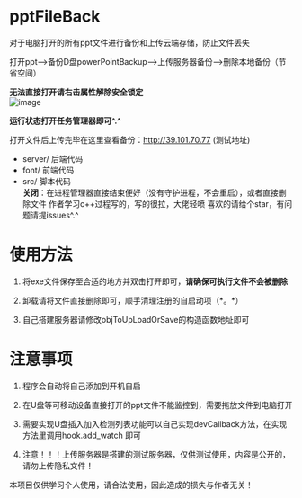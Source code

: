# pptFileBack

对于电脑打开的所有ppt文件进行备份和上传云端存储，防止文件丢失

打开ppt-->备份D盘powerPointBackup-->上传服务器备份-->删除本地备份（节省空间）

**无法直接打开请右击属性解除安全锁定**\
![image](https://raw.githubusercontent.com/MiYoHu/pptFileBackup/main/img/Q\)HTK81HT_W\)_7H\(BUK05%7D1.png)

**运行状态打开任务管理器即可^.^**

打开文件后上传完毕在这里查看备份：http://39.101.70.77    (测试地址)

- server/ 后端代码
- font/ 前端代码
- src/ 脚本代码\
**关闭**：在进程管理器直接结束便好（没有守护进程，不会重启），或者直接删除文件
作者学习c++过程写的，写的很拉，大佬轻喷
喜欢的请给个star，有问题请提issues^.^
# 使用方法

 1. 将exe文件保存至合适的地方并双击打开即可，**请确保可执行文件不会被删除**
  
 2. 卸载请将文件直接删除即可，顺手清理注册的自启动项（\*。\*）
 
 3. 自己搭建服务器请修改objToUpLoadOrSave的构造函数地址即可
 
# 注意事项
1. 程序会自动将自己添加到开机自启

2. 在U盘等可移动设备直接打开的ppt文件不能监控到，需要拖放文件到电脑打开

3. 需要实现U盘插入加入检测列表功能可以自己实现devCallback方法，在实现方法里调用hook.add_watch 即可

4. 注意！！！上传服务器是搭建的测试服务器，仅供测试使用，内容是公开的，请勿上传隐私文件！

本项目仅供学习个人使用，请合法使用，因此造成的损失与作者无关！
